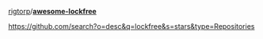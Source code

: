 [rigtorp](https://github.com/rigtorp)/**[awesome-lockfree](https://github.com/rigtorp/awesome-lockfree)**





https://github.com/search?o=desc&q=lockfree&s=stars&type=Repositories